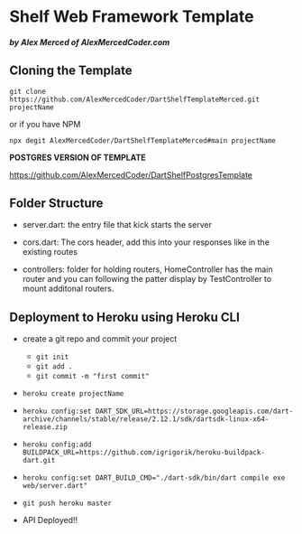 # Shelf Web Framework Template
##### by Alex Merced of AlexMercedCoder.com

## Cloning the Template

`git clone https://github.com/AlexMercedCoder/DartShelfTemplateMerced.git projectName`

or if you have NPM

`npx degit AlexMercedCoder/DartShelfTemplateMerced#main projectName`

**POSTGRES VERSION OF TEMPLATE**

https://github.com/AlexMercedCoder/DartShelfPostgresTemplate

## Folder Structure

- server.dart: the entry file that kick starts the server

- cors.dart: The cors header, add this into your responses like in the existing routes

- controllers: folder for holding routers, HomeController has the main router and you can following the patter display by TestController to mount additonal routers.

## Deployment to Heroku using Heroku CLI

- create a git repo and commit your project
    - `git init`
    - `git add .`
    - `git commit -m "first commit"`

- `heroku create projectName`

- `heroku config:set DART_SDK_URL=https://storage.googleapis.com/dart-archive/channels/stable/release/2.12.1/sdk/dartsdk-linux-x64-release.zip`

- `heroku config:add BUILDPACK_URL=https://github.com/igrigorik/heroku-buildpack-dart.git`

- `heroku config:set DART_BUILD_CMD="./dart-sdk/bin/dart compile exe web/server.dart"`

- `git push heroku master`

- API Deployed!!
